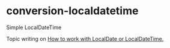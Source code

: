 # conversion-localdatetime
Simple LocalDateTime

Topic writing on [How to work with LocalDate or LocalDateTime.](https://medium.com/aoftionstyle/how-to-work-with-localdate-or-localdatetime-4ebecc915607)
